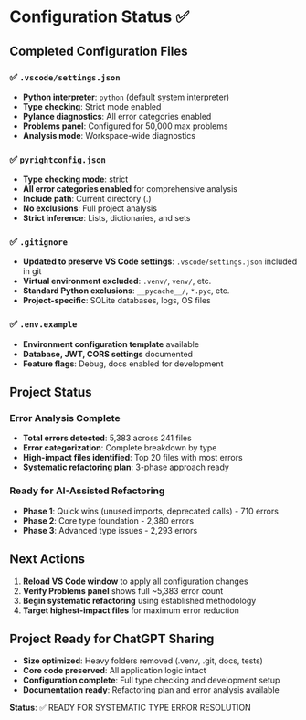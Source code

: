 # Configuration Status ✅

## Completed Configuration Files

### ✅ `.vscode/settings.json`
- **Python interpreter**: `python` (default system interpreter)
- **Type checking**: Strict mode enabled
- **Pylance diagnostics**: All error categories enabled
- **Problems panel**: Configured for 50,000 max problems
- **Analysis mode**: Workspace-wide diagnostics

### ✅ `pyrightconfig.json`
- **Type checking mode**: strict
- **All error categories enabled** for comprehensive analysis
- **Include path**: Current directory (.)
- **No exclusions**: Full project analysis
- **Strict inference**: Lists, dictionaries, and sets

### ✅ `.gitignore`
- **Updated to preserve VS Code settings**: `.vscode/settings.json` included in git
- **Virtual environment excluded**: `.venv/`, `venv/`, etc.
- **Standard Python exclusions**: `__pycache__/`, `*.pyc`, etc.
- **Project-specific**: SQLite databases, logs, OS files

### ✅ `.env.example`
- **Environment configuration template** available
- **Database, JWT, CORS settings** documented
- **Feature flags**: Debug, docs enabled for development

## Project Status

### Error Analysis Complete
- **Total errors detected**: 5,383 across 241 files
- **Error categorization**: Complete breakdown by type
- **High-impact files identified**: Top 20 files with most errors
- **Systematic refactoring plan**: 3-phase approach ready

### Ready for AI-Assisted Refactoring
- **Phase 1**: Quick wins (unused imports, deprecated calls) - 710 errors
- **Phase 2**: Core type foundation - 2,380 errors  
- **Phase 3**: Advanced type issues - 2,293 errors

## Next Actions
1. **Reload VS Code window** to apply all configuration changes
2. **Verify Problems panel** shows full ~5,383 error count
3. **Begin systematic refactoring** using established methodology
4. **Target highest-impact files** for maximum error reduction

## Project Ready for ChatGPT Sharing
- **Size optimized**: Heavy folders removed (.venv, .git, docs, tests)
- **Core code preserved**: All application logic intact
- **Configuration complete**: Full type checking and development setup
- **Documentation ready**: Refactoring plan and error analysis available

**Status**: ✅ READY FOR SYSTEMATIC TYPE ERROR RESOLUTION
